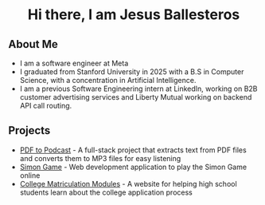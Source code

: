 # <div align="center"> Hi there, I am Jesus Ballesteros</div>

## About Me
* I am a software engineer at Meta
* I graduated from Stanford University in 2025 with a B.S in Computer Science, with a concentration in Artificial Intelligence.
* I am a previous Software Engineering intern at LinkedIn, working on B2B customer advertising services and Liberty Mutual working on backend API call routing.

## Projects
* [PDF to Podcast](https://jesusb25.github.io/PDF-to-MP3/) - A full-stack project that extracts text from PDF files and converts them to MP3 files for easy listening
* [Simon Game](https://jesusb25.github.io/Simon-Game/) - Web development application to play the Simon Game online
* [College Matriculation Modules](https://jesusb25.github.io/CollegeTracker/) - A website for helping high school students learn about the college application process

